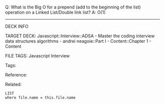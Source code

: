 Q: What is the Big O for a prepend (add to the beginning of the list) operation on a Linked List/Double link list?
A: O(1)
<!--ID: 1690026322616-->

---

DECK INFO

TARGET DECK: Javascript::Interview::ADSA - Master the coding interview data structures algorithms - andrei neagoie::Part I - Content::Chapter 1 - Content

FILE TAGS: Javascript Interview

Tags:

Reference:

Related:

```dataview
LIST
where file.name = this.file.name
```
